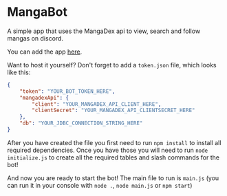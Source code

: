 # MangaBot
A simple app that uses the MangaDex api to view, search and follow mangas on discord.

You can add the app [here](https://discord.com/oauth2/authorize?client_id=1319982304872894495).

Want to host it yourself?
Don't forget to add a `token.json` file, which looks like this:
```json
{
    "token": "YOUR_BOT_TOKEN_HERE",
    "mangadexApi": {
        "client": "YOUR_MANGADEX_API_CLIENT_HERE",
        "clientSecret": "YOUR_MANGADEX_API_CLIENTSECRET_HERE" 
    },
    "db": "YOUR_JDBC_CONNECTION_STRING_HERE"
}
```
After you have created the file you first need to run `npm install` to install all required dependencies.
Once you have those you will need to run `node initialize.js` to create all the required tables and slash commands for the bot!

And now you are ready to start the bot! The main file to run is `main.js` (you can run it in your console with `node .`, `node main.js` or `npm start`)